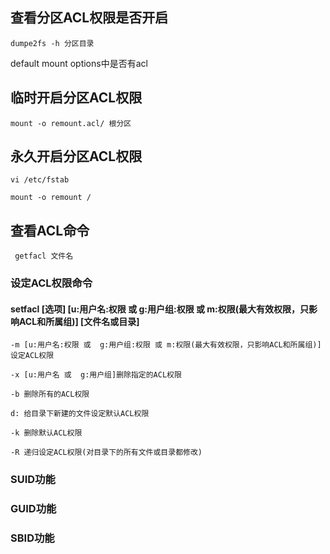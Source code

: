 ##  查看分区ACL权限是否开启

`dumpe2fs -h 分区目录`

default mount options中是否有acl





## 临时开启分区ACL权限

`mount -o remount.acl/ 根分区`



## 永久开启分区ACL权限

`vi /etc/fstab`

`mount -o remount /`



## 查看ACL命令

` getfacl 文件名`



### 设定ACL权限命令

#### setfacl  [选项] [u:用户名:权限 或  g:用户组:权限 或 m:权限(最大有效权限，只影响ACL和所属组)] [文件名或目录]

`-m [u:用户名:权限 或  g:用户组:权限 或 m:权限(最大有效权限，只影响ACL和所属组)] 设定ACL权限`

`-x [u:用户名 或  g:用户组]删除指定的ACL权限`

`-b 删除所有的ACL权限`

`d: 给目录下新建的文件设定默认ACL权限`

`-k 删除默认ACL权限`

`-R 递归设定ACL权限(对目录下的所有文件或目录都修改)`



### SUID功能



### GUID功能



### SBID功能
